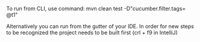 To run from CLI, use command:
 mvn clean test -D"cucumber.filter.tags= @t1"

Alternatively you can run from the gutter of your IDE. In order for new steps to be recognized the project needs to be built first (crl + f9 in IntelliJ)
